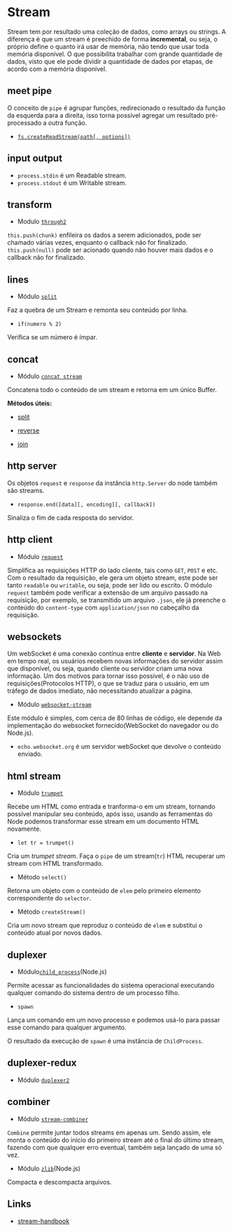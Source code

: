 # Stream

Stream tem por resultado uma coleção de dados, como arrays ou strings. 
A diferença é que um stream é preechido de forma **incremental**, 
ou seja, o próprio define o quanto irá usar 
de memória, não tendo que usar toda memória disponível.
O que possibilita trabalhar com grande quantidade de dados,
visto que ele pode dividir a quantidade de dados por etapas, 
de acordo com a memória disponível.

## meet pipe 

O conceito de `pipe` é agrupar funções, redirecionado o 
resultado da função da esquerda para a direita, isso 
torna possível agregar um resultado pré-processado a
outra função.

- [`fs.createReadStream(path[, options])`](https://github.com/Rondinelly/nodeschool-howto/blob/master/node/basic/comments.md#fscreatereadstreampath-options)

## input output

- `process.stdin` é um Readable stream. 
- `process.stdout` é um Writable stream.

## transform

- Modulo [`through2`](https://www.npmjs.com/package/through2)

 `this.push(chunk)` enfileira os dados a serem adicionados, 
 pode ser chamado várias vezes, enquanto o callback não for finalizado.
 `this.push(null)` pode ser acionado quando não houver mais 
 dados e o callback não for finalizado.
 
 ## lines
 
 - Módulo [`split`](https://www.npmjs.com/package/split)
 
Faz a quebra de um Stream e remonta seu conteúdo por linha.

- `if(numero % 2)`

Verifica se um número é ímpar.

## concat 

- Módulo [`concat stream`](https://www.npmjs.com/package/concat-stream)

Concatena todo o conteúdo de um stream e retorna em um único Buffer.

**Métodos úteis:**

- [split](https://developer.mozilla.org/pt-BR/docs/Web/JavaScript/Reference/Global_Objects/String/split)

- [reverse](https://developer.mozilla.org/pt-BR/docs/Web/JavaScript/Reference/Global_Objects/Array/reverse)

- [join](https://developer.mozilla.org/pt-BR/docs/Web/JavaScript/Reference/Global_Objects/Array/join)

## http server

Os objetos `request` e `response` da instância `http.Server` do node 
também são streams.

- `response.end([data][, encoding][, callback])`

Sinaliza o fim de cada resposta do servidor.

## http client

- Módulo [`request`](https://www.npmjs.com/package/request)

Simplifica as requisições HTTP do lado cliente, tais como 
`GET`, `POST` e etc. Com o resultado da requisição, ele gera 
um objeto stream, este pode ser tanto `readable` ou `writable`, 
ou seja, pode ser lido ou escrito. O módulo `request` também pode
verificar a extensão de um arquivo passado na requisição, por exemplo,
se transmitido um arquivo `.json`, ele já preenche o conteúdo do
`content-type` com `application/json` no cabeçalho da requisição.

## websockets

Um webSocket é uma conexão contínua entre **cliente** e **servidor**. 
Na Web em tempo real, os usuários recebem novas informações do 
servidor assim que disponível, ou seja, quando cliente ou servidor 
criam uma nova informação. Um dos motivos para tornar isso possível, 
é o não uso de requisições(Protocolos HTTP), o que se traduz 
para o usuário, em um tráfego de dados imediato, não necessitando 
atualizar a página. 

- Módulo [`websocket-stream`](https://www.npmjs.com/package/websocket-stream)

Este módulo é simples, com cerca de 80 linhas de código, ele depende da 
implementação do websocket fornecido(WebSocket do navegador ou do Node.js).

- `echo.websocket.org` é um servidor webSocket que devolve o conteúdo enviado.

## html stream 

- Módulo [`trumpet`](https://www.npmjs.com/package/trumpet)

Recebe um HTML como entrada e tranforma-o em um stream, tornando possível
manipular seu conteúdo, após isso, usando as ferramentas do Node podemos 
transformar esse stream em um documento HTML novamente.

- `let tr = trumpet()`

Cria um _trumpet stream_. Faça o `pipe` de um stream(`tr`) HTML 
recuperar um stream com HTML transformado.

- Método `select()`

Retorna um objeto com o conteúdo de `elem` pelo primeiro elemento 
correspondente do `selector`.

- Método `createStream()`

Cria um novo stream que reproduz o conteúdo de `elem` e substitui 
o conteúdo atual por novos dados.

## duplexer

- Módulo[`child_process`](https://nodejs.org/api/child_process.html)(Node.js)

Permite acessar as funcionalidades do sistema operacional 
executando qualquer comando do sistema dentro de um processo filho.

- `spawn`

Lança um comando em um novo processo e podemos usá-lo para passar 
esse comando para qualquer argumento.

O resultado da execução de `spawn` é uma instância de `ChildProcess`.

## duplexer-redux

- Módulo [`duplexer2`](https://www.npmjs.com/package/duplexer2)

## combiner

- Módulo [`stream-combiner`](https://www.npmjs.com/package/stream-combiner)

`Combine` permite juntar todos streams em apenas um. Sendo assim,
ele monta o conteúdo do início do primeiro stream até o final do 
último stream, fazendo com que qualquer erro eventual, também seja 
lançado de uma só vez.

- Módulo [`zlib`](https://nodejs.org/dist/latest/docs/api/zlib.html#zlib_zlib)(Node.js)

Compacta e descompacta arquivos.
 
## Links

- [stream-handbook](https://github.com/substack/stream-handbook)
